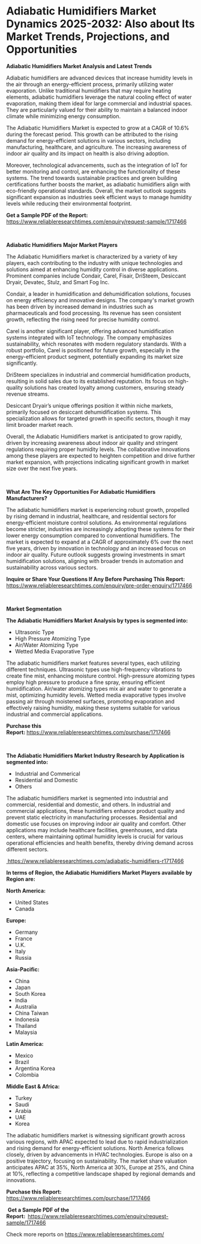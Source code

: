 <p><h1>Adiabatic Humidifiers Market Dynamics 2025-2032: Also about Its Market Trends, Projections, and Opportunities</h1></p><p><strong>Adiabatic Humidifiers Market Analysis and Latest Trends</strong></p>
<p><p>Adiabatic humidifiers are advanced devices that increase humidity levels in the air through an energy-efficient process, primarily utilizing water evaporation. Unlike traditional humidifiers that may require heating elements, adiabatic humidifiers leverage the natural cooling effect of water evaporation, making them ideal for large commercial and industrial spaces. They are particularly valued for their ability to maintain a balanced indoor climate while minimizing energy consumption.</p><p>The Adiabatic Humidifiers Market is expected to grow at a CAGR of 10.6% during the forecast period. This growth can be attributed to the rising demand for energy-efficient solutions in various sectors, including manufacturing, healthcare, and agriculture. The increasing awareness of indoor air quality and its impact on health is also driving adoption. </p><p>Moreover, technological advancements, such as the integration of IoT for better monitoring and control, are enhancing the functionality of these systems. The trend towards sustainable practices and green building certifications further boosts the market, as adiabatic humidifiers align with eco-friendly operational standards. Overall, the market outlook suggests significant expansion as industries seek efficient ways to manage humidity levels while reducing their environmental footprint.</p></p>
<p><strong>Get a Sample PDF of the Report:&nbsp;</strong> <a href="https://www.reliableresearchtimes.com/enquiry/request-sample/1717466?utm_campaign=1994&utm_medium=2&utm_source=Github&utm_content=ia&utm_term=16022025&utm_id=adiabatic-humidifiers">https://www.reliableresearchtimes.com/enquiry/request-sample/1717466</a></p>
<p>&nbsp;</p>
<p><strong>Adiabatic Humidifiers Major Market Players</strong></p>
<p><p>The Adiabatic Humidifiers market is characterized by a variety of key players, each contributing to the industry with unique technologies and solutions aimed at enhancing humidity control in diverse applications. Prominent companies include Condair, Carel, Fisair, DriSteem, Desiccant Dryair, Devatec, Stulz, and Smart Fog Inc.</p><p>Condair, a leader in humidification and dehumidification solutions, focuses on energy efficiency and innovative designs. The company's market growth has been driven by increased demand in industries such as pharmaceuticals and food processing. Its revenue has seen consistent growth, reflecting the rising need for precise humidity control.</p><p>Carel is another significant player, offering advanced humidification systems integrated with IoT technology. The company emphasizes sustainability, which resonates with modern regulatory standards. With a robust portfolio, Carel is positioned for future growth, especially in the energy-efficient product segment, potentially expanding its market size significantly.</p><p>DriSteem specializes in industrial and commercial humidification products, resulting in solid sales due to its established reputation. Its focus on high-quality solutions has created loyalty among customers, ensuring steady revenue streams.</p><p>Desiccant Dryair’s unique offerings position it within niche markets, primarily focused on desiccant dehumidification systems. This specialization allows for targeted growth in specific sectors, though it may limit broader market reach.</p><p>Overall, the Adiabatic Humidifiers market is anticipated to grow rapidly, driven by increasing awareness about indoor air quality and stringent regulations requiring proper humidity levels. The collaborative innovations among these players are expected to heighten competition and drive further market expansion, with projections indicating significant growth in market size over the next five years.</p></p>
<p>&nbsp;</p>
<p><strong>What Are The Key Opportunities For Adiabatic Humidifiers Manufacturers?</strong></p>
<p><p>The adiabatic humidifiers market is experiencing robust growth, propelled by rising demand in industrial, healthcare, and residential sectors for energy-efficient moisture control solutions. As environmental regulations become stricter, industries are increasingly adopting these systems for their lower energy consumption compared to conventional humidifiers. The market is expected to expand at a CAGR of approximately 6% over the next five years, driven by innovation in technology and an increased focus on indoor air quality. Future outlook suggests growing investments in smart humidification solutions, aligning with broader trends in automation and sustainability across various sectors.</p></p>
<p><strong>Inquire or Share Your Questions If Any Before Purchasing This Report:</strong> <a href="https://www.reliableresearchtimes.com/enquiry/pre-order-enquiry/1717466?utm_campaign=1994&utm_medium=2&utm_source=Github&utm_content=ia&utm_term=16022025&utm_id=adiabatic-humidifiers">https://www.reliableresearchtimes.com/enquiry/pre-order-enquiry/1717466</a></p>
<p>&nbsp;</p>
<p><strong>Market Segmentation</strong></p>
<p><strong>The Adiabatic Humidifiers Market Analysis by types is segmented into:</strong></p>
<p><ul><li>Ultrasonic Type</li><li>High Pressure Atomizing Type</li><li>Air/Water Atomizing Type</li><li>Wetted Media Evaporative Type</li></ul></p>
<p><p>The adiabatic humidifiers market features several types, each utilizing different techniques. Ultrasonic types use high-frequency vibrations to create fine mist, enhancing moisture control. High-pressure atomizing types employ high pressure to produce a fine spray, ensuring efficient humidification. Air/water atomizing types mix air and water to generate a mist, optimizing humidity levels. Wetted media evaporative types involve passing air through moistened surfaces, promoting evaporation and effectively raising humidity, making these systems suitable for various industrial and commercial applications.</p></p>
<p><strong>Purchase this Report:&nbsp;</strong><a href="https://www.reliableresearchtimes.com/purchase/1717466?utm_campaign=1994&utm_medium=2&utm_source=Github&utm_content=ia&utm_term=16022025&utm_id=adiabatic-humidifiers">https://www.reliableresearchtimes.com/purchase/1717466</a></p>
<p>&nbsp;</p>
<p><strong>The Adiabatic Humidifiers Market Industry Research by Application is segmented into:</strong></p>
<p><ul><li>Industrial and Commerical</li><li>Residential and Domestic</li><li>Others</li></ul></p>
<p><p>The adiabatic humidifiers market is segmented into industrial and commercial, residential and domestic, and others. In industrial and commercial applications, these humidifiers enhance product quality and prevent static electricity in manufacturing processes. Residential and domestic use focuses on improving indoor air quality and comfort. Other applications may include healthcare facilities, greenhouses, and data centers, where maintaining optimal humidity levels is crucial for various operational efficiencies and health benefits, thereby driving demand across different sectors.</p></p>
<p><a href="https://www.reliableresearchtimes.com/adiabatic-humidifiers-r1717466?utm_campaign=1994&utm_medium=2&utm_source=Github&utm_content=ia&utm_term=16022025&utm_id=adiabatic-humidifiers">&nbsp;https://www.reliableresearchtimes.com/adiabatic-humidifiers-r1717466</a></p>
<p><strong>In terms of Region, the Adiabatic Humidifiers Market Players available by Region are:</strong></p>
<p>
    <p> <strong> North America: </strong>
        <ul>
            <li>United States</li>
            <li>Canada</li>
        </ul>
        </p> 
    <p> <strong> Europe: </strong>
        <ul>
            <li>Germany</li>
            <li>France</li>
            <li>U.K.</li>
            <li>Italy</li>
            <li>Russia</li>
        </ul>
        </p> 
    <p> <strong> Asia-Pacific: </strong>
        <ul>
            <li>China</li>
            <li>Japan</li>
            <li>South Korea</li>
            <li>India</li>
            <li>Australia</li>
            <li>China Taiwan</li>
            <li>Indonesia</li>
            <li>Thailand</li>
            <li>Malaysia</li>
        </ul>
        </p> 
    <p> <strong> Latin America: </strong>
        <ul>
            <li>Mexico</li>
            <li>Brazil</li>
            <li>Argentina Korea</li>
            <li>Colombia</li>
        </ul>
        </p> 
    <p> <strong> Middle East & Africa: </strong>
        <ul>
            <li>Turkey</li>
            <li>Saudi</li>
            <li>Arabia</li>
            <li>UAE</li>
            <li>Korea</li>
        </ul>
    </p>
    </p>
<p><p>The adiabatic humidifiers market is witnessing significant growth across various regions, with APAC expected to lead due to rapid industrialization and rising demand for energy-efficient solutions. North America follows closely, driven by advancements in HVAC technologies. Europe is also on a positive trajectory, focusing on sustainability. The market share valuation anticipates APAC at 35%, North America at 30%, Europe at 25%, and China at 10%, reflecting a competitive landscape shaped by regional demands and innovations.</p></p>
<p><strong>Purchase this Report: </strong><a href="https://www.reliableresearchtimes.com/purchase/1717466?utm_campaign=1994&utm_medium=2&utm_source=Github&utm_content=ia&utm_term=16022025&utm_id=adiabatic-humidifiers">https://www.reliableresearchtimes.com/purchase/1717466</a></p>
<p>&nbsp;<strong>Get a Sample PDF of the Report:&nbsp;&nbsp;</strong><a href="https://www.reliableresearchtimes.com/enquiry/request-sample/1717466?utm_campaign=1994&utm_medium=2&utm_source=Github&utm_content=ia&utm_term=16022025&utm_id=adiabatic-humidifiers">https://www.reliableresearchtimes.com/enquiry/request-sample/1717466</a></p>
<p><strong></strong></p>
<p>Check more reports on <a href="https://www.reliableresearchtimes.com/?utm_campaign=1994&utm_medium=2&utm_source=Github&utm_content=ia&utm_term=16022025&utm_id=adiabatic-humidifiers">https://www.reliableresearchtimes.com/</a></p>